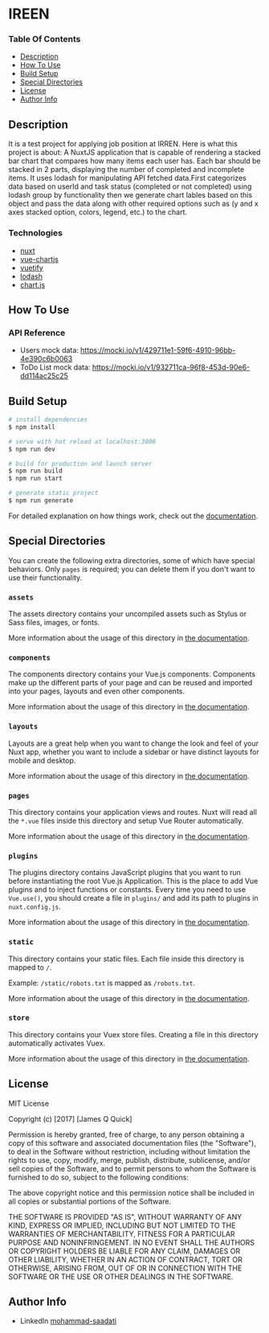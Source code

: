 # IREEN

### Table Of Contents
- [Description](#Description)
- [How To Use](#how-to-use)
- [Build Setup](#build-setup)
- [Special Directories](#special-directories)
- [License](#License)
- [Author Info](#author-info)


## Description
It is a test project for applying job position at IRREN.
Here is what this project is about:
A NuxtJS application that is capable of rendering a stacked bar chart that compares how many items each user has. Each bar should be stacked in 2 parts, displaying the number of completed and incomplete items.
It uses lodash for manipulating API fetched data.First categorizes data based on userId and task status (completed or not completed) using lodash group by functionality  then we generate chart lables based on this object and pass the data along with other required options such as (y and x axes stacked option, colors, legend, etc.) to the chart.

### Technologies
- [nuxt](https://nuxtjs.org/docs/get-started/installation/)
- [vue-chartjs](https://vue-chartjs.org/)
- [vuetify](https://vuetifyjs.com/en/)
- [lodash](https://lodash.com/)
- [chart.js](https://www.chartjs.org/)

## How To Use

### API Reference
- Users mock data:
  https://mocki.io/v1/429711e1-59f6-4910-96bb-4e390c6b0063
- ToDo List mock data:
  https://mocki.io/v1/932711ca-96f8-453d-90e6-dd114ac25c25
  
## Build Setup

```bash
# install dependencies
$ npm install

# serve with hot reload at localhost:3000
$ npm run dev

# build for production and launch server
$ npm run build
$ npm run start

# generate static project
$ npm run generate
```

For detailed explanation on how things work, check out the [documentation](https://nuxtjs.org).

## Special Directories

You can create the following extra directories, some of which have special behaviors. Only `pages` is required; you can delete them if you don't want to use their functionality.

### `assets`

The assets directory contains your uncompiled assets such as Stylus or Sass files, images, or fonts.

More information about the usage of this directory in [the documentation](https://nuxtjs.org/docs/2.x/directory-structure/assets).

### `components`

The components directory contains your Vue.js components. Components make up the different parts of your page and can be reused and imported into your pages, layouts and even other components.

More information about the usage of this directory in [the documentation](https://nuxtjs.org/docs/2.x/directory-structure/components).

### `layouts`

Layouts are a great help when you want to change the look and feel of your Nuxt app, whether you want to include a sidebar or have distinct layouts for mobile and desktop.

More information about the usage of this directory in [the documentation](https://nuxtjs.org/docs/2.x/directory-structure/layouts).


### `pages`

This directory contains your application views and routes. Nuxt will read all the `*.vue` files inside this directory and setup Vue Router automatically.

More information about the usage of this directory in [the documentation](https://nuxtjs.org/docs/2.x/get-started/routing).

### `plugins`

The plugins directory contains JavaScript plugins that you want to run before instantiating the root Vue.js Application. This is the place to add Vue plugins and to inject functions or constants. Every time you need to use `Vue.use()`, you should create a file in `plugins/` and add its path to plugins in `nuxt.config.js`.

More information about the usage of this directory in [the documentation](https://nuxtjs.org/docs/2.x/directory-structure/plugins).

### `static`

This directory contains your static files. Each file inside this directory is mapped to `/`.

Example: `/static/robots.txt` is mapped as `/robots.txt`.

More information about the usage of this directory in [the documentation](https://nuxtjs.org/docs/2.x/directory-structure/static).

### `store`

This directory contains your Vuex store files. Creating a file in this directory automatically activates Vuex.

More information about the usage of this directory in [the documentation](https://nuxtjs.org/docs/2.x/directory-structure/store).

## License
MIT License

Copyright (c) [2017] [James Q Quick]

Permission is hereby granted, free of charge, to any person obtaining a copy of this software and associated documentation files (the "Software"), to deal in the Software without restriction, including without limitation the rights to use, copy, modify, merge, publish, distribute, sublicense, and/or sell copies of the Software, and to permit persons to whom the Software is furnished to do so, subject to the following conditions:

The above copyright notice and this permission notice shall be included in all copies or substantial portions of the Software.

THE SOFTWARE IS PROVIDED "AS IS", WITHOUT WARRANTY OF ANY KIND, EXPRESS OR IMPLIED, INCLUDING BUT NOT LIMITED TO THE WARRANTIES OF MERCHANTABILITY, FITNESS FOR A PARTICULAR PURPOSE AND NONINFRINGEMENT. IN NO EVENT SHALL THE AUTHORS OR COPYRIGHT HOLDERS BE LIABLE FOR ANY CLAIM, DAMAGES OR OTHER LIABILITY, WHETHER IN AN ACTION OF CONTRACT, TORT OR OTHERWISE, ARISING FROM, OUT OF OR IN CONNECTION WITH THE SOFTWARE OR THE USE OR OTHER DEALINGS IN THE SOFTWARE.

## Author Info
- LinkedIn [mohammad-saadati](https://www.linkedin.com/in/mohammad-saadati/)
